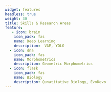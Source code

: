 ```yaml
---
widget: features
headless: true
weight: 30
title: Skills & Research Areas
feature:
   - icon: brain
    icon_pack: fas
    name: Deep Learning
    description:  VAE, YOLO
  - icon: dna
    icon_pack: fas
    name: Morphometrics
    description: Geometric Morphometrics
  - icon: flask
    icon_pack: fas
    name: Biology
    description: Qunatitative Biology, EvoDevo
---
```

